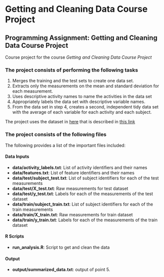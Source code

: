 # Getting and Cleaning Data Course Project
## Programming Assignment: Getting and Cleaning Data Course Project

Course project for the course *Getting and Cleaning Data Course Project*

### The project consists of performing the following tasks

1. Merges the training and the test sets to create one data set.
1. Extracts only the measurements on the mean and standard deviation for each measurement.
1. Uses descriptive activity names to name the activities in the data set
1. Appropriately labels the data set with descriptive variable names.
1. From the data set in step 4, creates a second, independent tidy data set with the average of each variable for each activity and each subject.

The project uses the dataset in [here](https://d396qusza40orc.cloudfront.net/getdata%2Fprojectfiles%2FUCI%20HAR%20Dataset.zip) that is described in [this link](http://archive.ics.uci.edu/ml/datasets/Human+Activity+Recognition+Using+Smartphones)

### The project consists of the following files

The following provides a list of the important files included:

#### Data Inputs

- **data/activity_labels.txt**: List of activity identifiers and their names
- **data/features.txt**: List of feature identifiers and their names
- **data/test/subject_test.txt**: List of subject identifiers for each of the test measurements
- **data/test/X_test.txt**: Raw measurements for test dataset
- **data/test/y_test.txt**: Labels for each of the measurements of the test dataset
- **data/train/subject_train.txt**: List of subject identifiers for each of the train measurements
- **data/train/X_train.txt**: Raw measurements for train dataset
- **data/train/y_train.txt**: Labels for each of the measurements of the train dataset

#### R Scripts

- **run_analysis.R**: Script to get and clean the data

#### Output

- **output/summarized_data.txt**: output of point 5.




